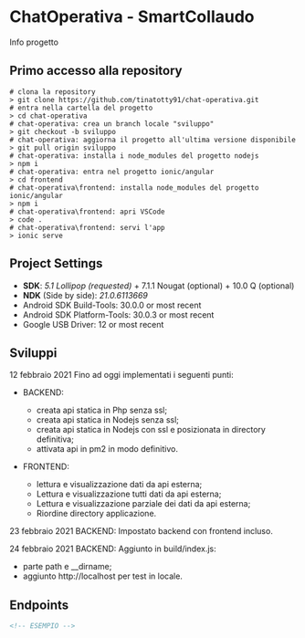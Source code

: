 # ChatOperativa - SmartCollaudo

Info progetto

## Primo accesso alla repository

```shell
# clona la repository
> git clone https://github.com/tinatotty91/chat-operativa.git
# entra nella cartella del progetto
> cd chat-operativa
# chat-operativa: crea un branch locale "sviluppo"
> git checkout -b sviluppo
# chat-operativa: aggiorna il progetto all'ultima versione disponibile
> git pull origin sviluppo
# chat-operativa: installa i node_modules del progetto nodejs
> npm i
# chat-operativa: entra nel progetto ionic/angular
> cd frontend
# chat-operativa\frontend: installa node_modules del progetto ionic/angular
> npm i
# chat-operativa\frontend: apri VSCode 
> code .
# chat-operativa\frontend: servi l'app
> ionic serve
```

## Project Settings

- **SDK**: *5.1 Lollipop (requested)* + 7.1.1 Nougat (optional) + 10.0 Q (optional)
- **NDK** (Side by side): *21.0.6113669*
- Android SDK Build-Tools: 30.0.0 or most recent
- Android SDK Platform-Tools: 30.0.3 or most recent
- Google USB Driver: 12 or most recent

## Sviluppi
12 febbraio 2021
Fino ad oggi implementati i seguenti punti:
- BACKEND: 
     * creata api statica in Php senza ssl;
     * creata api statica in Nodejs senza ssl;
     * creata api statica in Nodejs con ssl e posizionata in directory definitiva;
     * attivata api in pm2 in modo definitivo.
  
- FRONTEND: 
    * lettura e visualizzazione dati da api esterna;
    * Lettura e visualizzazione tutti dati da api esterna;
    * Lettura e visualizzazione parziale dei dati da api esterna;
    * Riordine directory applicazione.
    
23 febbraio 2021
BACKEND:
Impostato backend con frontend incluso.

24 febbraio 2021
BACKEND: 
Aggiunto in build/index.js: 
- parte path e __dirname;
- aggiunto http://localhost per test in locale.


## Endpoints

```xml
<!-- ESEMPIO -->
```
